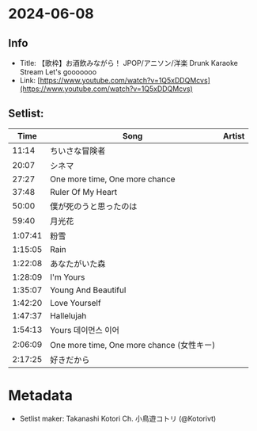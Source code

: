 # 2024-06-08

## Info
- Title: 【歌枠】お酒飲みながら！ JPOP/アニソン/洋楽 Drunk Karaoke Stream Let's gooooooo
- Link: [https://www.youtube.com/watch?v=1Q5xDDQMcvs](https://www.youtube.com/watch?v=1Q5xDDQMcvs)

## Setlist:
| Time      | Song                                  | Artist           |
|-----------|---------------------------------------|------------------|
| 11:14     | ちいさな冒険者                         |                   |
| 20:07     | シネマ                                |                   |
| 27:27     | One more time, One more chance       |                   |
| 37:48     | Ruler Of My Heart                     |                   |
| 50:00     | 僕が死のうと思ったのは                |                   |
| 59:40     | 月光花                                |                   |
| 1:07:41   | 粉雪                                  |                   |
| 1:15:05   | Rain                                  |                   |
| 1:22:08   | あなたがいた森                        |                   |
| 1:28:09   | I'm Yours                             |                   |
| 1:35:07   | Young And Beautiful                   |                   |
| 1:42:20   | Love Yourself                         |                   |
| 1:47:37   | Hallelujah                            |                   |
| 1:54:13   | Yours 데이먼스 이어                   |                   |
| 2:06:09   | One more time, One more chance (女性キー) |                   |
| 2:17:25   | 好きだから                            |                   |

# Metadata
- Setlist maker: Takanashi Kotori Ch. 小鳥遊コトリ (@Kotorivt)
